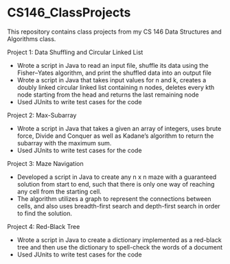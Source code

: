 # CS146_ClassProjects

This repository contains class projects from my CS 146 Data Structures and Algorithms class.

Project 1: Data Shuffling and Circular Linked List
- Wrote a script in Java to read an input file, shuffle its data using the Fisher–Yates algorithm, and print the shuffled data into an output file
- Wrote a script in Java that takes input values for n and k, creates a doubly linked circular linked list containing n nodes, deletes every kth node starting from the head and returns the last remaining node
- Used JUnits to write test cases for the code

Project 2: Max-Subarray
- Wrote a script in Java that takes a given an array of integers, uses brute force, Divide and Conquer as well as Kadane’s algorithm to return the subarray with the maximum sum.
- Used JUnits to write test cases for the code

Project 3: Maze Navigation
- Developed a script in Java to create any n x n maze with a guaranteed solution from start to end, such that there is only one way of reaching any cell from the starting cell.
- The algorithm utilizes a graph to represent the connections between cells, and also uses breadth-first search and depth-first search in order to find the solution.

Project 4: Red-Black Tree
- Wrote a script in Java to create a dictionary implemented as a red-black tree and then use the dictionary to spell-check the words of a document
- Used JUnits to write test cases for the code
